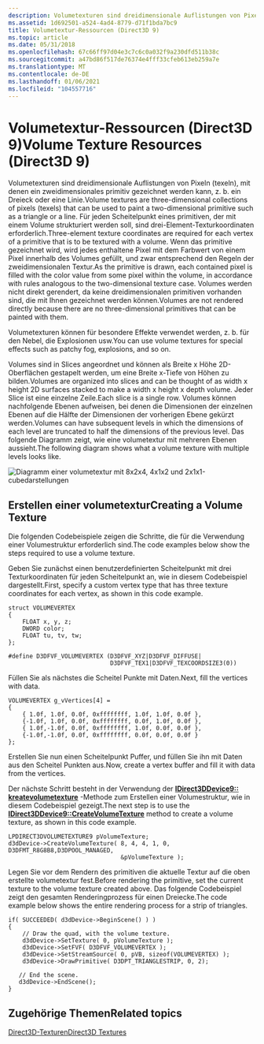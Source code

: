 ```yaml
---
description: Volumetexturen sind dreidimensionale Auflistungen von Pixeln (texeln), mit denen ein zweidimensionales primitiv gezeichnet werden kann, z. b. ein Dreieck oder eine Linie.
ms.assetid: 1d692501-a524-4ad4-8779-d71f1bda7bc9
title: Volumetextur-Ressourcen (Direct3D 9)
ms.topic: article
ms.date: 05/31/2018
ms.openlocfilehash: 67c66ff97d04e3c7c6c0a032f9a230dfd511b38c
ms.sourcegitcommit: a47bd86f517de76374e4fff33cfeb613eb259a7e
ms.translationtype: MT
ms.contentlocale: de-DE
ms.lasthandoff: 01/06/2021
ms.locfileid: "104557716"
---
```

# <a name="volume-texture-resources-direct3d-9"></a><span data-ttu-id="565a7-103">Volumetextur-Ressourcen (Direct3D 9)</span><span class="sxs-lookup"><span data-stu-id="565a7-103">Volume Texture Resources (Direct3D 9)</span></span>

<span data-ttu-id="565a7-104">Volumetexturen sind dreidimensionale Auflistungen von Pixeln (texeln), mit denen ein zweidimensionales primitiv gezeichnet werden kann, z. b. ein Dreieck oder eine Linie.</span><span class="sxs-lookup"><span data-stu-id="565a7-104">Volume textures are three-dimensional collections of pixels (texels) that can be used to paint a two-dimensional primitive such as a triangle or a line.</span></span> <span data-ttu-id="565a7-105">Für jeden Scheitelpunkt eines primitiven, der mit einem Volume strukturiert werden soll, sind drei-Element-Texturkoordinaten erforderlich.</span><span class="sxs-lookup"><span data-stu-id="565a7-105">Three-element texture coordinates are required for each vertex of a primitive that is to be textured with a volume.</span></span> <span data-ttu-id="565a7-106">Wenn das primitive gezeichnet wird, wird jedes enthaltene Pixel mit dem Farbwert von einem Pixel innerhalb des Volumes gefüllt, und zwar entsprechend den Regeln der zweidimensionalen Textur.</span><span class="sxs-lookup"><span data-stu-id="565a7-106">As the primitive is drawn, each contained pixel is filled with the color value from some pixel within the volume, in accordance with rules analogous to the two-dimensional texture case.</span></span> <span data-ttu-id="565a7-107">Volumes werden nicht direkt gerendert, da keine dreidimensionalen primitiven vorhanden sind, die mit Ihnen gezeichnet werden können.</span><span class="sxs-lookup"><span data-stu-id="565a7-107">Volumes are not rendered directly because there are no three-dimensional primitives that can be painted with them.</span></span>

<span data-ttu-id="565a7-108">Volumetexturen können für besondere Effekte verwendet werden, z. b. für den Nebel, die Explosionen usw.</span><span class="sxs-lookup"><span data-stu-id="565a7-108">You can use volume textures for special effects such as patchy fog, explosions, and so on.</span></span>

<span data-ttu-id="565a7-109">Volumes sind in Slices angeordnet und können als Breite x Höhe 2D-Oberflächen gestapelt werden, um eine Breite x-Tiefe von Höhen zu bilden.</span><span class="sxs-lookup"><span data-stu-id="565a7-109">Volumes are organized into slices and can be thought of as width x height 2D surfaces stacked to make a width x height x depth volume.</span></span> <span data-ttu-id="565a7-110">Jeder Slice ist eine einzelne Zeile.</span><span class="sxs-lookup"><span data-stu-id="565a7-110">Each slice is a single row.</span></span> <span data-ttu-id="565a7-111">Volumes können nachfolgende Ebenen aufweisen, bei denen die Dimensionen der einzelnen Ebenen auf die Hälfte der Dimensionen der vorherigen Ebene gekürzt werden.</span><span class="sxs-lookup"><span data-stu-id="565a7-111">Volumes can have subsequent levels in which the dimensions of each level are truncated to half the dimensions of the previous level.</span></span> <span data-ttu-id="565a7-112">Das folgende Diagramm zeigt, wie eine volumetextur mit mehreren Ebenen aussieht.</span><span class="sxs-lookup"><span data-stu-id="565a7-112">The following diagram shows what a volume texture with multiple levels looks like.</span></span>

![Diagramm einer volumetextur mit 8x2x4, 4x1x2 und 2x1x1-cubedarstellungen](images/level123.png)

## <a name="creating-a-volume-texture"></a><span data-ttu-id="565a7-114">Erstellen einer volumetextur</span><span class="sxs-lookup"><span data-stu-id="565a7-114">Creating a Volume Texture</span></span>

<span data-ttu-id="565a7-115">Die folgenden Codebeispiele zeigen die Schritte, die für die Verwendung einer Volumestruktur erforderlich sind.</span><span class="sxs-lookup"><span data-stu-id="565a7-115">The code examples below show the steps required to use a volume texture.</span></span>

<span data-ttu-id="565a7-116">Geben Sie zunächst einen benutzerdefinierten Scheitelpunkt mit drei Texturkoordinaten für jeden Scheitelpunkt an, wie in diesem Codebeispiel dargestellt.</span><span class="sxs-lookup"><span data-stu-id="565a7-116">First, specify a custom vertex type that has three texture coordinates for each vertex, as shown in this code example.</span></span>


```
struct VOLUMEVERTEX
{
    FLOAT x, y, z;
    DWORD color;
    FLOAT tu, tv, tw;
};

#define D3DFVF_VOLUMEVERTEX (D3DFVF_XYZ|D3DFVF_DIFFUSE|
                             D3DFVF_TEX1|D3DFVF_TEXCOORDSIZE3(0))
```



<span data-ttu-id="565a7-117">Füllen Sie als nächstes die Scheitel Punkte mit Daten.</span><span class="sxs-lookup"><span data-stu-id="565a7-117">Next, fill the vertices with data.</span></span>


```
VOLUMEVERTEX g_vVertices[4] =
{
    { 1.0f, 1.0f, 0.0f, 0xffffffff, 1.0f, 1.0f, 0.0f },
    {-1.0f, 1.0f, 0.0f, 0xffffffff, 0.0f, 1.0f, 0.0f },
    { 1.0f,-1.0f, 0.0f, 0xffffffff, 1.0f, 0.0f, 0.0f },
    {-1.0f,-1.0f, 0.0f, 0xffffffff, 0.0f, 0.0f, 0.0f }
};
```



<span data-ttu-id="565a7-118">Erstellen Sie nun einen Scheitelpunkt Puffer, und füllen Sie ihn mit Daten aus den Scheitel Punkten aus.</span><span class="sxs-lookup"><span data-stu-id="565a7-118">Now, create a vertex buffer and fill it with data from the vertices.</span></span>

<span data-ttu-id="565a7-119">Der nächste Schritt besteht in der Verwendung der [**IDirect3DDevice9:: kreatevolumetexture**](/windows/win32/api/d3d9helper/nf-d3d9helper-idirect3ddevice9-createvolumetexture) -Methode zum Erstellen einer Volumestruktur, wie in diesem Codebeispiel gezeigt.</span><span class="sxs-lookup"><span data-stu-id="565a7-119">The next step is to use the [**IDirect3DDevice9::CreateVolumeTexture**](/windows/win32/api/d3d9helper/nf-d3d9helper-idirect3ddevice9-createvolumetexture) method to create a volume texture, as shown in this code example.</span></span>


```
LPDIRECT3DVOLUMETEXTURE9 pVolumeTexture;
d3dDevice->CreateVolumeTexture( 8, 4, 4, 1, 0, D3DFMT_R8G8B8,D3DPOOL_MANAGED, 
                                &pVolumeTexture );
```



<span data-ttu-id="565a7-120">Legen Sie vor dem Rendern des primitiven die aktuelle Textur auf die oben erstellte volumetextur fest.</span><span class="sxs-lookup"><span data-stu-id="565a7-120">Before rendering the primitive, set the current texture to the volume texture created above.</span></span> <span data-ttu-id="565a7-121">Das folgende Codebeispiel zeigt den gesamten Renderingprozess für einen Dreiecke.</span><span class="sxs-lookup"><span data-stu-id="565a7-121">The code example below shows the entire rendering process for a strip of triangles.</span></span>


```
if( SUCCEEDED( d3dDevice->BeginScene() ) )
{
    // Draw the quad, with the volume texture.
    d3dDevice->SetTexture( 0, pVolumeTexture );
    d3dDevice->SetFVF( D3DFVF_VOLUMEVERTEX );
    d3dDevice->SetStreamSource( 0, pVB, sizeof(VOLUMEVERTEX) );
    d3dDevice->DrawPrimitive( D3DPT_TRIANGLESTRIP, 0, 2);

   // End the scene.
   d3dDevice->EndScene();
}
```



## <a name="related-topics"></a><span data-ttu-id="565a7-122">Zugehörige Themen</span><span class="sxs-lookup"><span data-stu-id="565a7-122">Related topics</span></span>

<dl> <dt>

[<span data-ttu-id="565a7-123">Direct3D-Texturen</span><span class="sxs-lookup"><span data-stu-id="565a7-123">Direct3D Textures</span></span>](direct3d-textures.md)
</dt> </dl>

 

 
